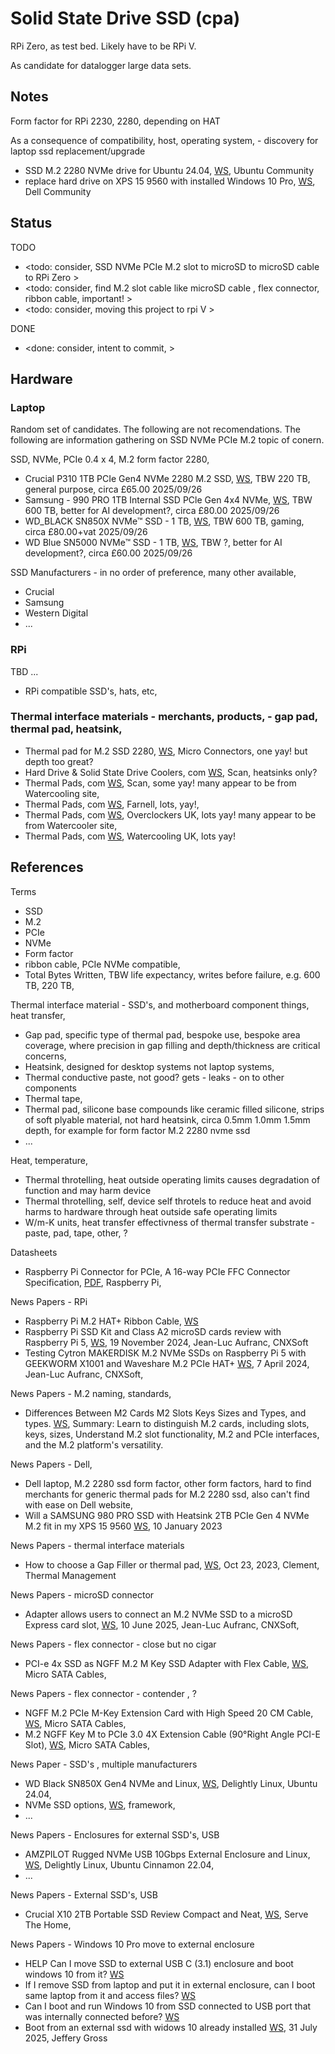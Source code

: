 # Solid State Drive SSD (cpa)

RPi Zero, as test bed. Likely have to be RPi V. 

As candidate for datalogger large data sets.

## Notes

Form factor for RPi 2230, 2280, depending on HAT

As a consequence of compatibility, host, operating system, - discovery for laptop ssd replacement/upgrade
* SSD M.2 2280 NVMe drive for Ubuntu 24.04, [WS](https://discourse.ubuntu.com/t/ssd-m-2-2280-nvme-drive-for-ubuntu-24-04/68002/1), Ubuntu Community
* replace hard drive on XPS 15 9560 with installed Windows 10 Pro, [WS](https://www.dell.com/community/en/conversations/xps/replace-hard-drive-on-xps-15-9560-with-installed-windows-10-pro/68d2de3f8ca2284a249873ae?page=1), Dell Community

## Status
TODO
* <todo: consider, SSD NVMe PCIe M.2 slot to microSD to microSD cable to RPi Zero >
* <todo: consider, find M.2 slot cable like microSD cable , flex connector, ribbon cable, important! >
* <todo: consider, moving this project to rpi V >

DONE
* <done: consider, intent to commit, >

## Hardware

### Laptop

Random set of candidates. The following are not recomendations. The following are information gathering on SSD NVMe PCIe M.2 topic of conern.

SSD, NVMe, PCIe 0.4 x 4, M.2 form factor 2280, 
* Crucial P310 1TB PCIe Gen4 NVMe 2280 M.2 SSD, [WS](https://uk.crucial.com/ssd/p310/CT1000P310SSD8), TBW 220 TB, general purpose, circa £65.00 2025/09/26
* Samsung - 990 PRO 1TB Internal SSD PCle Gen 4x4 NVMe, [WS](https://www.samsung.com/uk/memory-storage/nvme-ssd/990-pro-1tb-nvme-pcie-gen-4-mz-v9p1t0bw/), TBW 600 TB, better for AI development?, circa £80.00 2025/09/26
* WD_BLACK SN850X NVMe™ SSD - 1 TB, [WS](https://shop.sandisk.com/en-gb/products/ssd/internal-ssd/wd-black-sn850x-nvme-ssd?sku=WDS100T2X0E-00BCA0), TBW 600 TB, gaming, circa £80.00+vat 2025/09/26
* WD Blue SN5000 NVMe™ SSD - 1 TB, [WS](https://shop.sandisk.com/en-gb/products/ssd/internal-ssd/wd-blue-sn5000-nvme-ssd?sku=WDS100T4B0E-00CNZ0), TBW ?, better for AI development?, circa £60.00 2025/09/26

SSD Manufacturers - in no order of preference, many other available, 
* Crucial
* Samsung 
* Western Digital
* ...

### RPi 

TBD ...
* RPi compatible SSD's, hats, etc, 

### Thermal interface materials - merchants, products, - gap pad, thermal pad, heatsink, 
* Thermal pad for M.2 SSD 2280, [WS](https://www.microconnectors.com/m-2-ssd-thermal-pad/), Micro Connectors, one yay! but depth too great? 
* Hard Drive & Solid State Drive Coolers, com [WS](https://www.scan.co.uk/shop/computer-hardware/hard-drives-internal/hard-drive-and-solid-state-drive-coolers), Scan, heatsinks only?
* Thermal Pads, com [WS](https://www.scan.co.uk/shop/computer-hardware/cooling-air/thermal-pads), Scan, some yay! many appear to be from Watercooling site, 
* Thermal Pads, com [WS](https://uk.farnell.com/c/cooling-thermal-management/thermal-interface-materials/thermal-pads), Farnell, lots, yay!, 
* Thermal Pads, com [WS](https://www.overclockers.co.uk/air-cooling/cooler-accessories/thermal-pads), Overclockers UK, lots yay! many appear to be from Watercooler site, 
* Thermal Pads, com [WS](https://www.watercoolinguk.co.uk/cat/Thermal-Pads_642.html), Watercooling UK, lots yay!

## References

Terms
* SSD
* M.2
* PCIe
* NVMe
* Form factor
* ribbon cable, PCIe NVMe compatible, 
* Total Bytes Written, TBW life expectancy, writes before failure, e.g. 600 TB, 220 TB, 

Thermal interface material  - SSD's, and motherboard component things, heat transfer, 
* Gap pad, specific type of thermal pad, bespoke use, bespoke area coverage, where precision in gap filling and depth/thickness are critical concerns, 
* Heatsink, designed for desktop systems not laptop systems, 
* Thermal conductive paste, not good? gets - leaks - on to other components
* Thermal tape, 
* Thermal pad, silicone base compounds like ceramic filled silicone, strips of soft plyable material, not hard heatsink, circa 0.5mm 1.0mm 1.5mm depth, for example for form factor M.2 2280 nvme ssd
* ...

Heat, temperature,
* Thermal throtelling, heat outside operating limits causes degradation of function and may harm device
* Thermal throtelling, self, device self throtels to reduce heat and avoid harms to hardware through heat outside safe operating limits
* W/m-K units, heat transfer effectivness of thermal transfer substrate - paste, pad, tape, other, ? 

Datasheets
* Raspberry Pi Connector for PCIe, A 16-way PCIe FFC Connector Specification, [PDF](https://datasheets.raspberrypi.com/pcie/pcie-connector-standard.pdf), Raspberry Pi, 

News Papers - RPi
* Raspberry Pi M.2 HAT+ Ribbon Cable, [WS](https://forums.raspberrypi.com/viewtopic.php?t=372574&sid=8d5e9bd306227c84372bb0f70582d533)
* Raspberry Pi SSD Kit and Class A2 microSD cards review with Raspberry Pi 5, [WS](https://www.cnx-software.com/2024/11/19/raspberry-pi-ssd-kit-and-class-a2-microsd-cards-review-with-raspberry-pi-5/), 19 November 2024, Jean-Luc Aufranc, CNXSoft
* Testing Cytron MAKERDISK M.2 NVMe SSDs on Raspberry Pi 5 with GEEKWORM X1001 and Waveshare M.2 PCIe HAT+ [WS](https://www.cnx-software.com/2024/04/07/review-cytron-makerdisk-nvme-ssd-raspberry-pi-5-geekworm-x1001-waveshare-m2-pcie-hat/), 7 April 2024, Jean-Luc Aufranc, CNXSoft,

News Papers - M.2 naming, standards,
* Differences Between M2 Cards M2 Slots Keys Sizes and Types, and types. [WS](https://www.dell.com/support/kbdoc/en-us/000144170/how-to-distinguish-the-differences-between-m-2-cards), Summary: Learn to distinguish M.2 cards, including slots, keys, sizes, Understand M.2 slot functionality, M.2 and PCIe interfaces, and the M.2 platform's versatility.

News Papers - Dell, 
* Dell laptop, M.2 2280 ssd form factor, other form factors, hard to find merchants for generic thermal pads for M.2 2280 ssd, also can't find with ease on Dell website, 
* Will a SAMSUNG 980 PRO SSD with Heatsink 2TB PCIe Gen 4 NVMe M.2 fit in my XPS 15 9560 [WS](https://www.dell.com/community/en/conversations/xps/will-a-samsung-980-pro-ssd-with-heatsink-2tb-pcie-gen-4-nvme-m2-fit-in-my-xps-15-9560/647fa1c5f4ccf8a8de7135e2), 10 January 2023

News Papers - thermal interface materials
* How to choose a Gap Filler or thermal pad, [WS](https://www.compelma.com/en/how-to-choose-a-gap-filler/), Oct 23, 2023, Clement, Thermal Management

News Papers - microSD connector
* Adapter allows users to connect an M.2 NVMe SSD to a microSD Express card slot, [WS](https://www.cnx-software.com/2025/06/10/adapter-allows-users-to-connect-an-m-2-nvme-ssd-to-a-microsd-express-card-slot/), 10 June 2025, Jean-Luc Aufranc, CNXSoft, 

News Papers - flex connector - close but no cigar
* PCI-e 4x SSD as NGFF M.2 M Key SSD Adapter with Flex Cable, [WS](https://www.microsatacables.com/pci-e-4x-ssd-as-ngff-m-2-m-key-ssd-adapter-with-flex-cable-m2-1171-4x), Micro SATA Cables, 

News Papers - flex connector - contender , ?
* NGFF M.2 PCIe M-Key Extension Card with High Speed 20 CM Cable, [WS](https://www.microsatacables.com/ngff-m-2-pcie-m-key-extension-card-with-high-speed-20-cm-cable), Micro SATA Cables, 
* M.2 NGFF Key M to PCIe 3.0 4X Extension Cable (90°Right Angle PCI-E Slot), [WS](https://www.microsatacables.com/m-2-ngff-key-m-to-pcie-3-0-4x-extension-cable-90-right-angle-pci-e-slot), Micro SATA Cables, 

News Paper - SSD's , multiple manufacturers
* WD Black SN850X Gen4 NVMe and Linux, [WS](https://delightlylinux.wordpress.com/2024/05/09/wd-black-sn850x-gen4-nvme-and-linux/), Delightly Linux, Ubuntu 24.04, 
* NVMe SSD options, [WS](https://community.frame.work/t/nvme-ssd-options/864?u=codeasm), framework, 
* ...

News Papers - Enclosures for external SSD's, USB
* AMZPILOT Rugged NVMe USB 10Gbps External Enclosure and Linux, [WS](https://delightlylinux.wordpress.com/2023/11/10/amzpilot-rugged-nvme-usb-10gbps-external-enclosure-and-linux/), Delightly Linux, Ubuntu Cinnamon 22.04, 
* ...

News Papers - External SSD's, USB
* Crucial X10 2TB Portable SSD Review Compact and Neat, [WS](https://www.servethehome.com/crucial-x10-2tb-portable-ssd-review-compact-and-neat/), Serve The Home, 

News Papers - Windows 10 Pro move to external enclosure
* HELP Can I move SSD to external USB C (3.1) enclosure and boot windows 10 from it? [WS](https://egpu.io/forums/laptop-computing/help-can-i-move-ssd-to-external-usb-c-3-1-enclosure-and-boot-windows-10-from-it/)
* If I remove SSD from laptop and put it in external enclosure, can I boot same laptop from it and access files? [WS](https://superuser.com/questions/1804449/if-i-remove-ssd-from-laptop-and-put-it-in-external-enclosure-can-i-boot-same-la)
* Can I boot and run Windows 10 from SSD connected to USB port that was internally connected before? [WS](https://learn.microsoft.com/en-us/answers/questions/4017235/can-i-boot-and-run-windows-10-from-ssd-connected-t?forum=windows-all)
* Boot from an external ssd with widows 10 already installed [WS](https://learn.microsoft.com/en-au/answers/questions/5510218/boot-from-an-external-ssd-with-widows-10-already-i), 31 July 2025, Jeffery Gross
